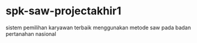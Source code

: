 # spk-saw-projectakhir1
sistem pemilihan karyawan terbaik menggunakan metode saw pada badan pertanahan nasional
